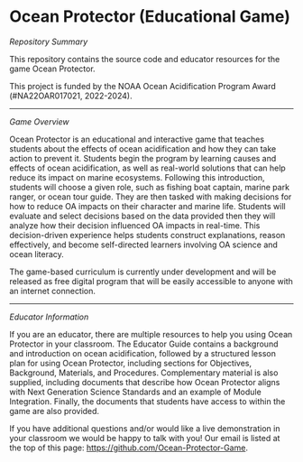 # Ocean Protector (Educational Game)

*Repository Summary*

This repository contains the source code and educator resources for the game Ocean Protector. 

This project is funded by the NOAA Ocean Acidification Program Award (#NA22OAR017021, 2022-2024).

---

*Game Overview*

Ocean Protector is an educational and interactive game that teaches students about the effects of ocean acidification and how they can take action to prevent it. Students begin the program by learning causes and effects of ocean acidification, as well as real-world solutions that can help reduce its impact on marine ecosystems. Following this introduction, students will choose a given role, such as fishing boat captain, marine park ranger, or ocean tour guide. They are then tasked with making decisions for how to reduce OA impacts on their character and marine life. Students will evaluate and select decisions based on the data provided then they will analyze how their decision influenced OA impacts in real-time. This decision-driven experience helps students construct explanations, reason effectively, and become self-directed learners involving OA science and ocean literacy.

The game-based curriculum is currently under development and will be released as free digital program that will be easily accessible to anyone with an internet connection.

---

*Educator Information*

If you are an educator, there are multiple resources to help you using Ocean Protector in your classroom. The Educator Guide contains a background and introduction on ocean acidification, followed by a structured lesson plan for using Ocean Protector, including sections for Objectives, Background, Materials, and Procedures. Complementary material is also supplied, including documents that describe how Ocean Protector aligns with Next Generation Science Standards and an example of Module Integration. Finally, the documents that students have access to within the game are also provided. 

If you have additional questions and/or would like a live demonstration in your classroom we would be happy to talk with you! Our email is listed at the top of this page: https://github.com/Ocean-Protector-Game.



